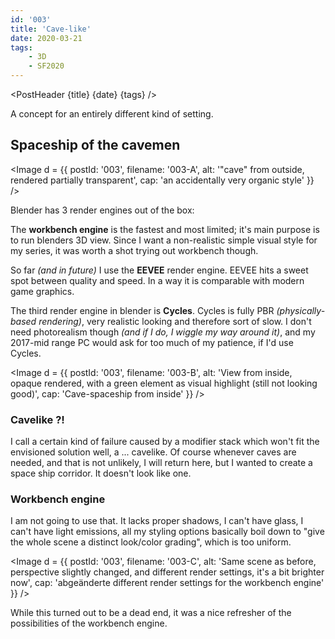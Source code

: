 ```yaml
---
id: '003'
title: 'Cave-like'
date: 2020-03-21
tags:
    - 3D
    - SF2020
---
```




<script>
    import Image from '$lib/Image.svelte'
	import PostHeader from '$lib/PostHeader.svelte'
</script>



<PostHeader {title} {date} {tags} />

A concept for an entirely different kind of setting.

## Spaceship of the cavemen

<Image d = {{ postId: '003', filename: '003-A',
	alt: '"cave" from outside, rendered partially transparent',
	cap: 'an accidentally very organic style'
}} />

Blender has 3 render engines out of the box:

The **workbench engine** is the fastest and most limited; it's main purpose is to run blenders 3D view. Since I want a non-realistic simple visual style for my series, it was worth a shot trying out workbench though.

So far *(and in future)* I use the **EEVEE** render engine. EEVEE hits a sweet spot between quality and speed. In a way it is comparable with modern game graphics.

The third render engine in blender is **Cycles**. Cycles is fully PBR *(physically-based rendering)*, very realistic looking and therefore sort of slow. I don't need photo&shy;realism though *(and if I do, I wiggle my way around it)*, and my 2017-mid range PC would ask for too much of my patience, if I'd use Cycles.

<Image d = {{ postId: '003', filename: '003-B',
	alt: 'View from inside, opaque rendered, with a green element as visual highlight (still not looking good)',
	cap: 'Cave-spaceship from inside'
}} />

### Cavelike ?!

I call a certain kind of failure caused by a modifier stack which won't fit the envisioned solution well, a ... cavelike. Of course whenever caves are needed, and that is not unlikely, I will return here, but I wanted to create a space ship corridor. It doesn't look like one.

### Workbench engine

I am not going to use that. It lacks proper shadows, I can't have glass, I can't have light emissions, all my styling options basically boil down to "give the whole scene a distinct look/color grading", which is too uniform.

<Image d = {{ postId: '003', filename: '003-C',
	alt: 'Same scene as before, perspective slightly changed, and different render settings, it\'s a bit brighter now',
	cap: 'abgeänderte different render settings for the workbench engine'
}} />

While this turned out to be a dead end, it was a nice refresher of the possibilities of the workbench engine.